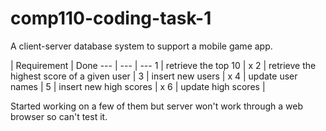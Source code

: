 # comp110-coding-task-1
A client-server database system to support a mobile game app.

 | Requirement | Done
--- | --- | ---
1 | retrieve the top 10 | x
2 | retrieve the highest score of a given user | 
3 | insert new users | x
4 | update user names |
5 | insert new high scores | x
6 | update high scores |

Started working on a few of them but server won't work through a web browser so can't test it.
